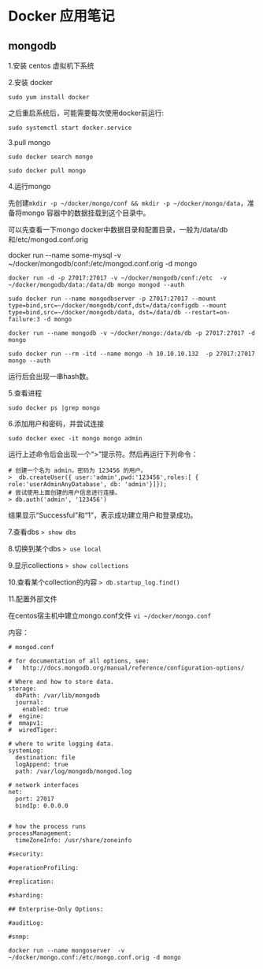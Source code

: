 # Docker 应用笔记

## mongodb

1.安装 centos 虚拟机下系统

2.安装 docker

```sudo yum install docker```

之后重启系统后，可能需要每次使用docker前运行:

```sudo systemctl start docker.service```

3.pull mongo

```sudo docker search mongo```

```sudo docker pull mongo```


4.运行mongo

先创建```mkdir -p ~/docker/mongo/conf && mkdir -p ~/docker/mongo/data```，准备将mongo 容器中的数据挂载到这个目录中。

可以先查看一下mongo docker中数据目录和配置目录，一般为/data/db和/etc/mongod.conf.orig

docker run --name some-mysql -v ~/docker/mongodb/conf:/etc/mongod.conf.orig -d mongo

```docker run -d -p 27017:27017 -v ~/docker/mongodb/conf:/etc  -v ~/docker/mongodb/data:/data/db mongo mongod --auth```

```sudo docker run --name mongodbserver -p 27017:27017 --mount type=bind,src=~/docker/mongodb/conf,dst=/data/configdb --mount type=bind,src=~/docker/mongodb/data, dst=/data/db --restart=on-failure:3 -d mongo```

```docker run --name mongodb -v ~/docker/mongo:/data/db -p 27017:27017 -d mongo```

```sudo docker run --rm -itd --name mongo -h 10.10.10.132  -p 27017:27017 mongo --auth```

运行后会出现一串hash数。

5.查看进程

```sudo docker ps |grep mongo```

6.添加用户和密码，并尝试连接

```sudo docker exec -it mongo mongo admin```

运行上述命令后会出现一个“>”提示符。然后再运行下列命令：
```
# 创建一个名为 admin，密码为 123456 的用户。
>  db.createUser({ user:'admin',pwd:'123456',roles:[ { role:'userAdminAnyDatabase', db: 'admin'}]});
# 尝试使用上面创建的用户信息进行连接。
> db.auth('admin', '123456')
```

结果显示“Successful”和“1”，表示成功建立用户和登录成功。

7.查看dbs
```> show dbs```

8.切换到某个dbs
```> use local```

9.显示collections
```> show collections```

10.查看某个collection的内容
```> db.startup_log.find()```

11.配置外部文件

在centos宿主机中建立mongo.conf文件
```vi ~/docker/mongo.conf```

内容：
```
# mongod.conf

# for documentation of all options, see:
#   http://docs.mongodb.org/manual/reference/configuration-options/

# Where and how to store data.
storage:
  dbPath: /var/lib/mongodb
  journal:
    enabled: true
#  engine:
#  mmapv1:
#  wiredTiger:

# where to write logging data.
systemLog:
  destination: file
  logAppend: true
  path: /var/log/mongodb/mongod.log

# network interfaces
net:
  port: 27017
  bindIp: 0.0.0.0


# how the process runs
processManagement:
  timeZoneInfo: /usr/share/zoneinfo

#security:

#operationProfiling:

#replication:

#sharding:

## Enterprise-Only Options:

#auditLog:

#snmp:
```

```docker run --name mongoserver  -v ~/docker/mongo.conf:/etc/mongo.conf.orig -d mongo```